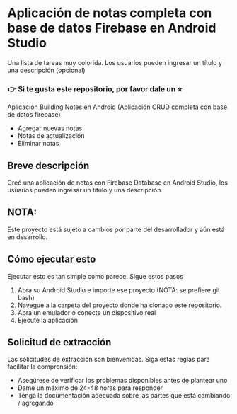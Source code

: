 # Aplicación de notas completa con base de datos Firebase en Android Studio


Una lista de tareas muy colorida. Los usuarios pueden ingresar un título y una descripción (opcional)
### 👉 Si te gusta este repositorio, por favor dale un ⭐️

Aplicación Building Notes en Android (Aplicación CRUD completa con base de datos firebase)

  - Agregar nuevas notas
  - Notas de actualización
  - Eliminar notas
## Breve descripción
Creó una aplicación de notas con Firebase Database en Android Studio, los usuarios pueden ingresar un título y una descripción.


     
## NOTA:
Este proyecto está sujeto a cambios por parte del desarrollador y aún está en desarrollo.

## Cómo ejecutar esto
Ejecutar esto es tan simple como parece. Sigue estos pasos
1. Abra su Android Studio e importe ese proyecto (NOTA: se prefiere git bash)
2. Navegue a la carpeta del proyecto donde ha clonado este repositorio.
3. Abra un emulador o conecte un dispositivo real
4. Ejecute la aplicación
     
## Solicitud de extracción

Las solicitudes de extracción son bienvenidas. Siga estas reglas para facilitar la comprensión:
* Asegúrese de verificar los problemas disponibles antes de plantear uno
* Dame un máximo de 24-48 horas para responder
* Tenga la documentación adecuada sobre las partes que está cambiando / agregando
